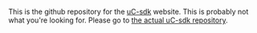This is the github repository for the [uC-sdk](http://www.uC-sdk.net/) website. This is probably not what you're looking for. Please go to [the actual uC-sdk repository](http://github.com/grumpycoders/uC-sdk).
